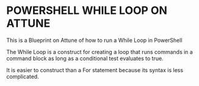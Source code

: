 # POWERSHELL WHILE LOOP ON ATTUNE

This is a Blueprint on Attune of how to run a While Loop in PowerShell

The While Loop is a construct for creating a loop that runs commands in a command block as long as a conditional test evaluates to true.

It is easier to construct than a For statement because its syntax is less complicated.

